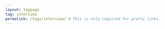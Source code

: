 ```yaml
---
layout: tagpage
tag: interview
permalink: /tags/interview/ # This is only required for pretty links.
---
```

